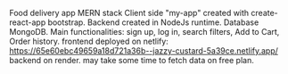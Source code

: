 Food delivery app MERN stack Client side "my-app" created with create-react-app bootstrap. Backend created in NodeJs runtime. Database MongoDB. Main functionalities: sign up, log in, search filters, Add to Cart, Order history.
frontend deployed on netlify: https://65e60ebc49659a18d721a36b--jazzy-custard-5a39ce.netlify.app/
backend on render. may take some time to fetch data on free plan.
